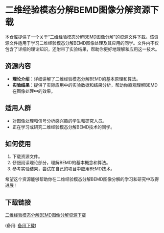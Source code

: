 # 二维经验模态分解BEMD图像分解资源下载

本仓库提供了一个关于“二维经验模态分解BEMD图像分解”的资源文件下载。该资源文件适用于学习二维经验模态分解BEMD图像处理及其应用的同学。文件内不仅包含了详细的理论知识，还附带了实验结果，帮助你更好地理解和应用这一技术。

## 资源内容
- **理论介绍**：详细讲解了二维经验模态分解BEMD的基本原理和算法。
- **实验结果**：提供了实际应用中的实验数据和结果分析，帮助你直观理解BEMD在图像处理中的效果。

## 适用人群
- 对图像处理和信号分析感兴趣的学生和研究人员。
- 正在学习或研究二维经验模态分解BEMD技术的同学。

## 如何使用
1. 下载资源文件。
2. 仔细阅读理论部分，理解BEMD的基本概念和算法。
3. 参考实验结果，尝试在自己的项目中应用BEMD技术。

希望这个资源能够帮助你在二维经验模态分解BEMD图像分解的学习和研究中取得进展！

## 下载链接
[二维经验模态分解BEMD图像分解资源下载](https://pan.quark.cn/s/408e20e94e95) 

(备用: [备用下载](https://pan.baidu.com/s/1RyH1MEKQFWaLF4ujL09sDA?pwd=1234))
